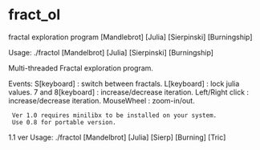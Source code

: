 # fract_ol
fractal exploration program [Mandlebrot] [Julia] [Sierpinski] [Burningship]


Usage: ./fractol [Mandelbrot] [Julia] [Sierpinski] [Burningship]

Multi-threaded Fractal exploration program.

Events:
     S[keyboard] : switch between fractals.
     L[keyboard] : lock julia values.
     7 and 8[keyboard] : increase/decrease iteration.
     Left/Right click : increase/decrease iteration.
     MouseWheel : zoom-in/out.

	 Ver 1.0 requires minilibx to be installed on your system.
	 Use 0.8 for portable version.




1.1 ver
Usage: ./fractol [Mandelbrot] [Julia] [Sierp] [Burning] [Tric]
